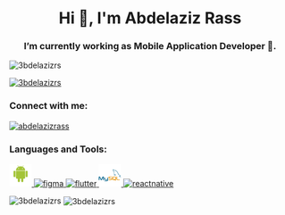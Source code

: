 <h1 align="center">Hi 👋, I'm Abdelaziz Rass</h1>
<h3 align="center">I’m currently working as Mobile Application Developer 📱.</h3>

<p align="left"> <img src="https://komarev.com/ghpvc/?username=3bdelazizrs&label=Profile%20views&color=0e75b6&style=flat" alt="3bdelazizrs" /> </p>

<p align="left"> <a href="https://github.com/ryo-ma/github-profile-trophy"><img src="https://github-profile-trophy.vercel.app/?username=3bdelazizrs" alt="3bdelazizrs" /></a> </p>

<h3 align="left">Connect with me:</h3>
<p align="left">
<a href="https://linkedin.com/in/abdelazizrass" target="blank"><img align="center" src="https://raw.githubusercontent.com/rahuldkjain/github-profile-readme-generator/master/src/images/icons/Social/linked-in-alt.svg" alt="abdelazizrass" height="30" width="40" /></a>
</p>

<h3 align="left">Languages and Tools:</h3>
<p align="left"> <a href="https://developer.android.com" target="_blank" rel="noreferrer"> <img src="https://raw.githubusercontent.com/devicons/devicon/master/icons/android/android-original-wordmark.svg" alt="android" width="40" height="40"/> </a> <a href="https://www.figma.com/" target="_blank" rel="noreferrer"> <img src="https://www.vectorlogo.zone/logos/figma/figma-icon.svg" alt="figma" width="40" height="40"/> </a> <a href="https://flutter.dev" target="_blank" rel="noreferrer"> <img src="https://www.vectorlogo.zone/logos/flutterio/flutterio-icon.svg" alt="flutter" width="40" height="40"/> </a> <a href="https://www.mysql.com/" target="_blank" rel="noreferrer"> <img src="https://raw.githubusercontent.com/devicons/devicon/master/icons/mysql/mysql-original-wordmark.svg" alt="mysql" width="40" height="40"/> </a> <a href="https://reactnative.dev/" target="_blank" rel="noreferrer"> <img src="https://reactnative.dev/img/header_logo.svg" alt="reactnative" width="40" height="40"/> </a> </p>

<p><img align="left" src="https://github-readme-stats.vercel.app/api/top-langs?username=3bdelazizrs&show_icons=true&locale=en&layout=compact" alt="3bdelazizrs" /></p>

<p>&nbsp;<img align="center" src="https://github-readme-stats.vercel.app/api?username=3bdelazizrs&show_icons=true&locale=en" alt="3bdelazizrs" /></p>

